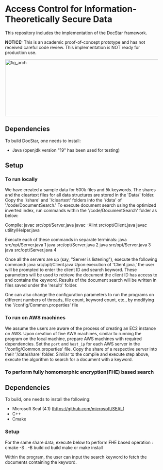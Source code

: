# Access Control for Information-Theoretically Secure Data

This repository includes the implementation of the DocStar framework.

<b> NOTICE:</b> This is an academic proof-of-concept prototype and has not received careful code review. This implementation is NOT ready for production use.

<img width="720" height="187" alt="fig_arch" src="https://github.com/user-attachments/assets/782e1187-8501-4cc4-87b9-d4ae46761abc" />


## Dependencies
To build DocStar, one needs to install:
* Java (openjdk version "19" has been used for testing)

## Setup
### To run locally
We have created a sample data for 500k files and 5k keywords. The shares and the cleartext files for all data structures are stored in the 'Data/' folder. Copy the '/share' and '/cleartext' folders into the '/data' of '/code/DocumentSearch.' To execute document search using the optimized inverted index, run commands within the '/code/DocumentSearch' folder as below:

Compile:
javac src/opt/Server.java
javac -Xlint src/opt/Client.java
javac utility/Helper.java

Execute each of these commands in separate terminals:
java src/opt/Server.java 1
java src/opt/Server.java 2
java src/opt/Server.java 3
java src/opt/Server.java 4


Once all the servers are up (say, "Server is listening"), execute the following command:
java src/opt/Client.java
Upon execution of 'Client.java,' the user will be prompted to enter the client ID and search keyword. These parameters will be used to retrieve the document the client ID has access to and contains the keyword. Results of the document search will be written in files saved under the 'result/' folder.

One can also change the configuration parameters to run the programs on different numbers of threads, file count, keyword count, etc., by modifying the '/config/Common.properties' file

### To run on AWS machines
We assume the users are aware of the process of creating an EC2 instance on AWS. Upon creation of five AWS machines, similar to running the program on the local machine, prepare AWS machines with required dependencies. Set the `port` and `host_ip` for each AWS server in the '/config/Common.properties' file. Copy the share of a respective server into their '/data/share' folder. Similar to the compile and execute step above, execute the algorithm to search for a document with a keyword.

### To perform fully homomorphic encryption(FHE) based search
## Dependencies
To build, one needs to install the following:
* Microsoft Seal (4.1) (https://github.com/microsoft/SEAL)
* C++ 
* Cmake

### Setup
For the same share data, execute below to perform FHE based operation :
cmake -S . -B build
cd build
make or make install

Within the program, the user can input the search keyword to fetch the documents containing the keyword.

